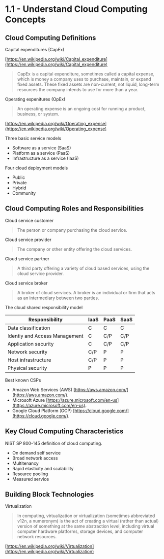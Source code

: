 # 1.1 - Understand Cloud Computing Concepts

## Cloud Computing Definitions

Capital expenditures (CapEx)

[https://en.wikipedia.org/wiki/Capital_expenditure](https://en.wikipedia.org/wiki/Capital_expenditure)

> CapEx is a capital expenditure, sometimes called a capital expense, which is money a company uses to purchase, maintain, or expand fixed assets. These fixed assets are non-current, not liquid, long-term resources the company intends to use for more than a year.

Operating expenitures (OpEx)

> An operating expense is an ongoing cost for running a product, business, or system.

[https://en.wikipedia.org/wiki/Operating_expense](https://en.wikipedia.org/wiki/Operating_expense)

Three basic service models
- Software as a service (SaaS)
- Platform as a service (PaaS)
- Infrastructure as a service (IaaS)

Four cloud deployment models
- Public
- Private
- Hybrid
- Community

## Cloud Computing Roles and Responsibilities

Cloud service customer
> The person or company purchasing the cloud service.

Cloud service provider
> The company or other entity offering the cloud services.

Cloud service partner
> A third party offering a variety of cloud based services, using the cloud service provider.

Cloud service broker
> A broker of cloud services. A broker is an individual or firm that acts as an intermediary between two parties.

The cloud shared responsibility model

| Responsibility                | IaaS | PaaS | SaaS |
|-------------------------------|------|------|------|
| Data classification           | C    | C    | C    |
| Identiy and Access Management | C    | C/P  | C/P  |
| Application security          | C    | C/P  | C/P  |
| Network security              | C/P  | P    | P    |
| Host infrastructure           | C/P  | P    | P    |
| Physical security             | P    | P    | P    |

Best known CSPs
- Amazon Web Services (AWS) [https://aws.amazon.com/](https://aws.amazon.com/).
- Microsoft Azure [https://azure.microsoft.com/en-us](https://azure.microsoft.com/en-us).
- Google Cloud Platform (GCP) [https://cloud.google.com/](https://cloud.google.com/).

## Key Cloud Computing Characteristics

NIST SP 800-145 definition of cloud computing.
- On demand self service
- Broad network access
- Multitenancy
- Rapid elasticity and scalability
- Resource pooling
- Measured service

## Building Block Technologies

Virtualization

> In computing, virtualization or virtualization (sometimes abbreviated v12n, a numeronym) is the act of creating a virtual (rather than actual) version of something at the same abstraction level, including virtual computer hardware platforms, storage devices, and computer network resources.

[https://en.wikipedia.org/wiki/Virtualization](https://en.wikipedia.org/wiki/Virtualization)

